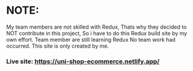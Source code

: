 # NOTE:
My team members are not skilled with Redux, Thats why they decided to NOT contribute in this project, So i have to do this Redux build site by my own effort. Team member are still learning Redux 
No team work had occurred. This site is only created by me.


### Live site: https://uni-shop-ecommerce.netlify.app/
